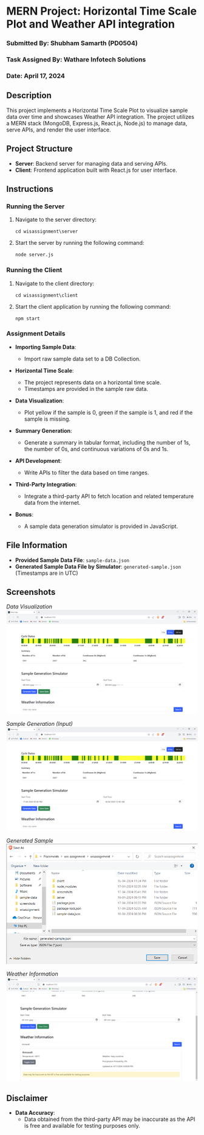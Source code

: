 # MERN Project: Horizontal Time Scale Plot and Weather API integration

### Submitted By: Shubham Samarth (PD0504)
### Task Assigned By: Wathare Infotech Solutions
### Date: April 17, 2024

## Description
This project implements a Horizontal Time Scale Plot to visualize sample data over time and showcases Weather API integration. The project utilizes a MERN stack (MongoDB, Express.js, React.js, Node.js) to manage data, serve APIs, and render the user interface.

## Project Structure
- **Server**: Backend server for managing data and serving APIs.
- **Client**: Frontend application built with React.js for user interface.

## Instructions

### Running the Server
1. Navigate to the server directory:
    ```
    cd wisassignment\server
    ```
2. Start the server by running the following command:
    ```
    node server.js
    ```

### Running the Client
1. Navigate to the client directory:
    ```
    cd wisassignment\client
    ```
2. Start the client application by running the following command:
    ```
    npm start
    ```

### Assignment Details
- **Importing Sample Data**:
    - Import raw sample data set to a DB Collection.

- **Horizontal Time Scale**:
    - The project represents data on a horizontal time scale.
    - Timestamps are provided in the sample raw data.

- **Data Visualization**:
    - Plot yellow if the sample is 0, green if the sample is 1, and red if the sample is missing.

- **Summary Generation**:
    - Generate a summary in tabular format, including the number of 1s, the number of 0s, and continuous variations of 0s and 1s.

- **API Development**:
    - Write APIs to filter the data based on time ranges.

- **Third-Party Integration**:
    - Integrate a third-party API to fetch location and related temperature data from the internet.

- **Bonus**:
    - A sample data generation simulator is provided in JavaScript.

## File Information
- **Provided Sample Data File**: `sample-data.json`
- **Generated Sample Data File by Simulator**: `generated-sample.json` (Timestamps are in UTC)

## Screenshots
*Data Visualization*
![Data Visualization](screenshots/data_visualization_ShubhamSamarth.png)

*Sample Generation (Input)*
![Sample Generation (Input)](screenshots/sample_generation_input_ShubhamSamarth.png)

*Generated Sample*
![Generated Sample](screenshots/generated_sample_ShubhamSamarth.png)

*Weather Information*
![Weather Information](screenshots/weather_ShubhamSamarth.png)

## Disclaimer
- **Data Accuracy**:
    - Data obtained from the third-party API may be inaccurate as the API is free and available for testing purposes only.